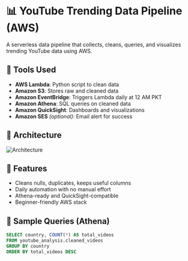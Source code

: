 # 📊 YouTube Trending Data Pipeline (AWS)

A serverless data pipeline that collects, cleans, queries, and visualizes trending YouTube data using AWS.

## 🔧 Tools Used
- **AWS Lambda**: Python script to clean data
- **Amazon S3**: Stores raw and cleaned data
- **Amazon EventBridge**: Triggers Lambda daily at 12 AM PKT
- **Amazon Athena**: SQL queries on cleaned data
- **Amazon QuickSight**: Dashboards and visualizations
- **Amazon SES** *(optional)*: Email alert for success

## 🧱 Architecture
![Architecture](architecture.png)

## 🚀 Features
- Cleans nulls, duplicates, keeps useful columns
- Daily automation with no manual effort
- Athena-ready and QuickSight-compatible
- Beginner-friendly AWS stack

## 📂 Sample Queries (Athena)
```sql
SELECT country, COUNT(*) AS total_videos
FROM youtube_analysis.cleaned_videos
GROUP BY country
ORDER BY total_videos DESC
